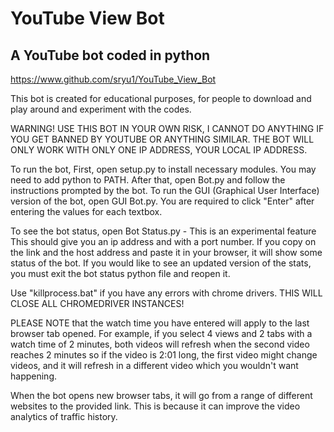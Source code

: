 # YouTube View Bot

## A YouTube bot coded in python

https://www.github.com/sryu1/YouTube_View_Bot

This bot is created for educational purposes, for people to download and play around and experiment with the codes.

WARNING! USE THIS BOT IN YOUR OWN RISK, I CANNOT DO ANYTHING IF YOU GET BANNED BY YOUTUBE OR ANYTHING SIMILAR. THE BOT WILL ONLY WORK WITH ONLY ONE IP ADDRESS, YOUR LOCAL IP ADDRESS.


To run the bot, First, open setup.py to install necessary modules. You may need to add python to PATH.
After that, open Bot.py and follow the instructions prompted by the bot.
To run the GUI (Graphical User Interface) version of the bot, open GUI Bot.py.
You are required to click "Enter" after entering the values for each textbox.


To see the bot status, open Bot Status.py - This is an experimental feature
This should give you an ip address and with a port number. If you copy on the link and the host address and paste it in your browser, it will show some status of the bot. If you would like to see an updated version of the stats,
you must exit the bot status python file and reopen it. 

Use "killprocess.bat" if you have any errors with chrome drivers. THIS WILL CLOSE ALL CHROMEDRIVER INSTANCES!

PLEASE NOTE that the watch time you have entered will apply to the last browser tab opened. For example, if you select 4 views and 2 tabs with a watch time of 2 minutes, both videos will refresh when the second video reaches 2 minutes so if the video is 2:01 long, the first video might change videos, and it will refresh in a different video which you wouldn't want happening.

When the bot opens new browser tabs, it will go from a range of different websites to the provided link. This is because it can improve the video analytics of traffic history.
